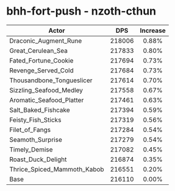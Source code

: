 # bhh-fort-push - nzoth-cthun
| Actor | DPS | Increase |
|---|:---:|:---:|
|Draconic_Augment_Rune|218006|0.88%|
|Great_Cerulean_Sea|217833|0.80%|
|Fated_Fortune_Cookie|217694|0.73%|
|Revenge_Served_Cold|217684|0.73%|
|Thousandbone_Tongueslicer|217614|0.70%|
|Sizzling_Seafood_Medley|217558|0.67%|
|Aromatic_Seafood_Platter|217461|0.63%|
|Salt_Baked_Fishcake|217394|0.59%|
|Feisty_Fish_Sticks|217319|0.56%|
|Filet_of_Fangs|217284|0.54%|
|Seamoth_Surprise|217279|0.54%|
|Timely_Demise|217082|0.45%|
|Roast_Duck_Delight|216874|0.35%|
|Thrice_Spiced_Mammoth_Kabob|216551|0.20%|
|Base|216110|0.00%|
